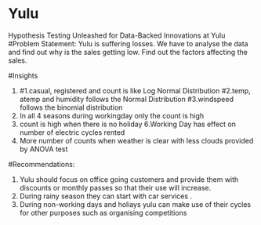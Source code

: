 # Yulu
Hypothesis Testing Unleashed for Data-Backed Innovations at Yulu
#Problem Statement:
Yulu is suffering losses. We have to analyse the data and find out why is the sales getting low. Find out the factors affecting the sales.

#Insights 
1. #1.casual, registered and count  is like Log Normal Distribution
#2.temp, atemp and humidity follows the Normal Distribution
#3.windspeed follows the binomial distribution
4. In all 4 seasons during workingday only the count is high
5. count is high when there is no holiday
6.Working Day has effect on number of electric cycles rented
7. More number of counts when weather is clear with less clouds provided by ANOVA test

#Recommendations:
1. Yulu should focus on office going customers and provide them with discounts or monthly passes so that their use will increase.
2. During rainy season they can start with car services .
3. During non-working days and holiays  yulu can  make use of their cycles for other purposes such as organising competitions
